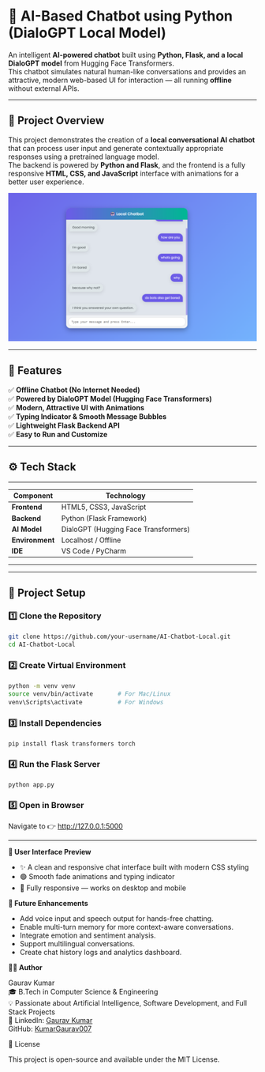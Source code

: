 # 🤖 AI-Based Chatbot using Python (DialoGPT Local Model)

An intelligent **AI-powered chatbot** built using **Python, Flask, and a local DialoGPT model** from Hugging Face Transformers.  
This chatbot simulates natural human-like conversations and provides an attractive, modern web-based UI for interaction — all running **offline** without external APIs.

---

## 🧠 Project Overview

This project demonstrates the creation of a **local conversational AI chatbot** that can process user input and generate contextually appropriate responses using a pretrained language model.  
The backend is powered by **Python and Flask**, and the frontend is a fully responsive **HTML, CSS, and JavaScript** interface with animations for a better user experience.


![ChatBot Banner](banner.png)  

---

## 🧩 Features

✅ **Offline Chatbot (No Internet Needed)**  
✅ **Powered by DialoGPT Model (Hugging Face Transformers)**  
✅ **Modern, Attractive UI with Animations**  
✅ **Typing Indicator & Smooth Message Bubbles**  
✅ **Lightweight Flask Backend API**  
✅ **Easy to Run and Customize**

---



## ⚙️ Tech Stack

 ----------------------------------------------------------
| Component         | Technology                           |
|-------------------|--------------------------------------|
| **Frontend**      | HTML5, CSS3, JavaScript              |
| **Backend**       | Python (Flask Framework)             |
| **AI Model**      | DialoGPT (Hugging Face Transformers) |
| **Environment**   | Localhost / Offline                  |
| **IDE**           | VS Code / PyCharm                    |
 ----------------------------------------------------------
---

## 🧾 Project Setup

### 1️⃣ Clone the Repository
```bash
git clone https://github.com/your-username/AI-Chatbot-Local.git
cd AI-Chatbot-Local
```

### 2️⃣ Create Virtual Environment
```bash
python -m venv venv
source venv/bin/activate       # For Mac/Linux
venv\Scripts\activate          # For Windows
```

### 3️⃣ Install Dependencies
```bash
pip install flask transformers torch
```

### 4️⃣ Run the Flask Server
```bash
python app.py
```

### 5️⃣ Open in Browser
Navigate to 👉 http://127.0.0.1:5000

---

**🎨 User Interface Preview**

- ✨ A clean and responsive chat interface built with modern CSS styling
- 🟢 Smooth fade animations and typing indicator
- 📱 Fully responsive — works on desktop and mobile

**🚀 Future Enhancements**

- Add voice input and speech output for hands-free chatting.
- Enable multi-turn memory for more context-aware conversations.
- Integrate emotion and sentiment analysis.
- Support multilingual conversations.
- Create chat history logs and analytics dashboard.

**🧑‍💻 Author**

Gaurav Kumar<br>
🎓 B.Tech in Computer Science & Engineering<br>
💡 Passionate about Artificial Intelligence, Software Development, and Full Stack Projects<br>
📧 LinkedIn: [Gaurav Kumar](https://www.linkedin.com/in/gaurav-kumar-25-oct?lipi=urn%3Ali%3Apage%3Ad_flagship3_profile_view_base_contact_details%3BW7%2FB5onwS4yNaZXl9gxzoA%3D%3D)<br>
GitHub: [KumarGaurav007](https://github.com/KumarGaurav007)

📝 License

This project is open-source and available under the MIT License.
